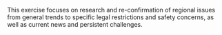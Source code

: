 This exercise focuses on research and re-confirmation of regional issues from general trends to specific legal restrictions and safety concerns, as well as current news and persistent challenges. 
